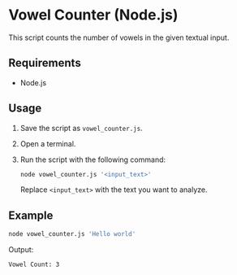 # Vowel Counter (Node.js)

This script counts the number of vowels in the given textual input.

## Requirements

- Node.js

## Usage

1. Save the script as `vowel_counter.js`.
2. Open a terminal.
3. Run the script with the following command:

   ```bash
   node vowel_counter.js '<input_text>'
   ```

   Replace `<input_text>` with the text you want to analyze.

## Example

```bash
node vowel_counter.js 'Hello world'
```

Output:
```
Vowel Count: 3
```